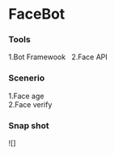 # FaceBot

### Tools
1.Bot Framewook  
2.Face API

### Scenerio
1.Face age  
2.Face verify

### Snap shot
![]
